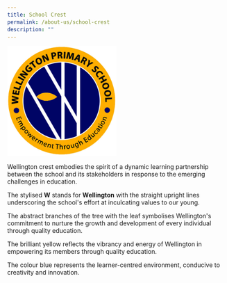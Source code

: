 ```yaml
---
title: School Crest
permalink: /about-us/school-crest
description: ""
---
```

<img src="/images/WTPS%20121015.jpg" 
     style="width:50%">

Wellington crest embodies the spirit of a dynamic learning partnership between the school and its stakeholders in response to the emerging challenges in education.  

The stylised **W** stands for **Wellington** with the straight upright lines underscoring the school's effort at inculcating values to our young.

The abstract branches of the tree with the leaf symbolises Wellington's commitment to nurture the growth and development of every individual through quality education.

The brilliant yellow reflects the vibrancy and energy of Wellington in empowering its members through quality education.

The colour blue represents the learner-centred environment, conducive to creativity and innovation.